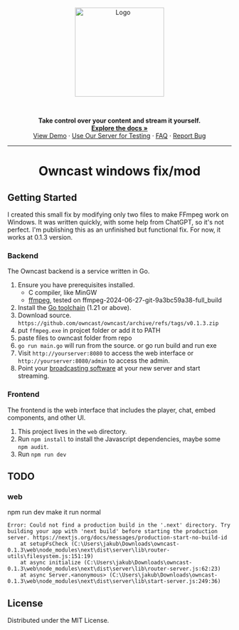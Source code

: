 <br />
<p align="center">
  <a href="https://github.com/owncast/owncast" alt="Owncast">
    <img src="https://owncast.online/images/logo.png" alt="Logo" width="200">
  </a>
</p>

<br/>

  <p align="center">
    <strong>Take control over your content and stream it yourself.</strong>
    <br />
    <a href="https://owncast.online"><strong>Explore the docs »</strong></a>
    <br />
    <a href="https://watch.owncast.online/">View Demo</a>
    ·
    <a href="https://broadcast.owncast.online/">Use Our Server for Testing</a>
    ·
    <a href="https://owncast.online/faq/">FAQ</a>
    ·
    <a href="https://github.com/owncast/owncast/issues">Report Bug</a>
  </p>
</p>

---

# <p align="center"> Owncast windows fix/mod </p>

## Getting Started

I created this small fix by modifying only two files to make FFmpeg work on Windows. It was written quickly, with some help from ChatGPT, so it's not perfect. I'm publishing this as an unfinished but functional fix. For now, it works at 0.1.3 version.

### Backend

The Owncast backend is a service written in Go.

1. Ensure you have prerequisites installed.
   - C compiler, like MinGW
   - [ffmpeg](https://ffmpeg.org/download.html),  tested on ffmpeg-2024-06-27-git-9a3bc59a38-full_build
1. Install the [Go toolchain](https://golang.org/dl/) (1.21 or above).
1. Download source. `https://github.com/owncast/owncast/archive/refs/tags/v0.1.3.zip` 
1. put `ffmpeg.exe` in projcet folder or add it to PATH
1. paste files to owncast folder from repo
1. `go run main.go` will run from the source. or go run build and run exe
1. Visit `http://yourserver:8080` to access the web interface or `http://yourserver:8080/admin` to access the admin.
1. Point your [broadcasting software](https://owncast.online/docs/broadcasting/) at your new server and start streaming.

### Frontend

The frontend is the web interface that includes the player, chat, embed components, and other UI.

1. This project lives in the `web` directory.
1. Run `npm install` to install the Javascript dependencies, maybe some `npm audit`.
1. Run `npm run dev`

## TODO

### web
npm run dev make it run normal
```
Error: Could not find a production build in the '.next' directory. Try building your app with 'next build' before starting the production server. https://nextjs.org/docs/messages/production-start-no-build-id
    at setupFsCheck (C:\Users\jakub\Downloads\owncast-0.1.3\web\node_modules\next\dist\server\lib\router-utils\filesystem.js:151:19)
    at async initialize (C:\Users\jakub\Downloads\owncast-0.1.3\web\node_modules\next\dist\server\lib\router-server.js:62:23)
    at async Server.<anonymous> (C:\Users\jakub\Downloads\owncast-0.1.3\web\node_modules\next\dist\server\lib\start-server.js:249:36)
```

<!-- LICENSE -->

## License

Distributed under the MIT License. 
